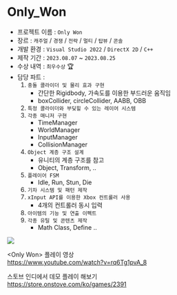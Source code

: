 # Only_Won

* 프로젝트 이름 : `Only Won`  
* 장르 : `캐주얼` / `경쟁` / `전략` / `멀티` / `탑뷰` / `콘솔`  
* 개발 환경 : `Visual Studio 2022` / `DirectX 2D` / `C++`  
* 제작 기간 : `2023.08.07` ~ `2023.08.25`  
* 수상 내역 : `최우수상` 🏆
* 담당 파트 :
  1. `충돌 콜라이더 및 물리 효과 구현`
     - 간단한 Rigidbody, 가속도를 이용한 부드러운 움직임
     - boxCollider, circleCollider, AABB, OBB
  2. `특정 콜라이더와 부딪힐 수 있는 레이어 시스템`
  3. `각종 매니저 구현`
     - TimeManager
     - WorldManager
     - InputManager
     - CollisionManager
  4. `Object 계층 구조 설계`
      - 유니티의 계층 구조를 참고
      - Object, Transform, ..
  5. `플레이어 FSM`
      - Idle, Run, Stun, Die
  6. `기차 시스템 및 패턴 제작`
  7. `xInput API를 이용한 Xbox 컨트롤러 사용`
     - 4개의 컨트롤러 동시 입력
  8. `아이템의 기능 및 연출 이펙트`
  9. `각종 유틸 및 콘텐츠 제작`
     - Math Class, Define ..

![](https://github.com/joonyle99/Only_Won/assets/67359781/46d6fa61-afcc-4954-83b7-58b47548cf95)

&lt;Only Won> 플레이 영상  
<https://www.youtube.com/watch?v=rq6Tg1pvA_8>

스토브 인디에서 데모 플레이 해보기  
<https://store.onstove.com/ko/games/2391>

<!-- 테스트 코드입니다 -->
